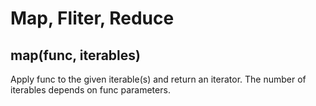# Map, Fliter, Reduce

## map(func, iterables)
Apply func to the given iterable(s) and return an iterator. The number of iterables depends on func parameters. 

